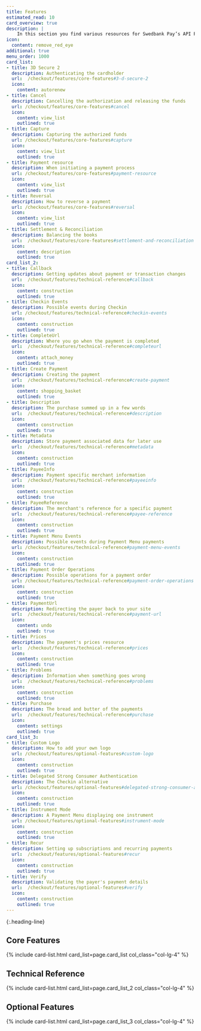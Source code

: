 ```yaml
---
title: Features
estimated_read: 10
card_overview: true
description: |
    In this section you find various resources for Swedbank Pay’s API Platform.
icon:
  content: remove_red_eye
additional: true
menu_order: 1000
card_list: 
- title: 3D Secure 2
  description: Authenticating the cardholder
  url:  /checkout/features/core-features#3-d-secure-2
  icon:
    content: autorenew
- title: Cancel
  description: Cancelling the authorization and releasing the funds
  url: /checkout/features/core-features#cancel
  icon:
    content: view_list
    outlined: true
- title: Capture
  description: Capturing the authorized funds
  url: /checkout/features/core-features#capture
  icon:
    content: view_list
    outlined: true
- title: Payment resource
  description: When initiating a payment process
  url: /checkout/features/core-features#payment-resource
  icon:
    content: view_list
    outlined: true
- title: Reversal
  description: How to reverse a payment
  url: /checkout/features/core-features#reversal
  icon:
    content: view_list
    outlined: true
- title: Settlement & Reconciliation
  description: Balancing the books
  url:  /checkout/features/core-features#settlement-and-reconciliation
  icon:
    content: description
    outlined: true
card_list_2:
- title: Callback
  description: Getting updates about payment or transaction changes
  url:  /checkout/features/technical-reference#callback
  icon:
    content: construction
    outlined: true
- title: Checkin Events
  description: Possible events during Checkin
  url: /checkout/features/technical-reference#checkin-events
  icon:
    content: construction
    outlined: true
- title: CompleteUrl
  description: Where you go when the payment is completed
  url:  /checkout/features/technical-reference#completeurl
  icon:
    content: attach_money
    outlined: true
- title: Create Payment
  description: Creating the payment
  url:  /checkout/features/technical-reference#create-payment
  icon:
    content: shopping_basket
    outlined: true
- title: Description
  description: The purchase summed up in a few words
  url:  /checkout/features/technical-reference#description
  icon:
    content: construction
    outlined: true
- title: Metadata
  description: Store payment associated data for later use
  url:  /checkout/features/technical-reference#metadata
  icon:
    content: construction
    outlined: true
- title: PayeeInfo
  description: Payment specific merchant information
  url:  /checkout/features/technical-reference#payeeinfo
  icon:
    content: construction
    outlined: true
- title: PayeeReference
  description: The merchant's reference for a specific payment
  url:  /checkout/features/technical-reference#payee-reference
  icon:
    content: construction
    outlined: true
- title: Payment Menu Events
  description: Possible events during Payment Menu payments
  url: /checkout/features/technical-reference#payment-menu-events
  icon:
    content: construction
    outlined: true
- title: Payment Order Operations
  description: Possible operations for a payment order
  url: /checkout/features/technical-reference#payment-order-operations
  icon:
    content: construction
    outlined: true
- title: PaymentUrl
  description: Redirecting the payer back to your site
  url:  /checkout/features/technical-reference#payment-url
  icon:
    content: undo
    outlined: true
- title: Prices
  description: The payment's prices resource
  url:  /checkout/features/technical-reference#prices
  icon:
    content: construction
    outlined: true
- title: Problems
  description: Information when something goes wrong
  url:  /checkout/features/technical-reference#problems
  icon:
    content: construction
    outlined: true
- title: Purchase
  description: The bread and butter of the payments
  url:  /checkout/features/technical-reference#purchase
  icon:
    content: settings
    outlined: true
card_list_3: 
- title: Custom Logo
  description: How to add your own logo
  url: /checkout/features/optional-features#custom-logo
  icon:
    content: construction
    outlined: true
- title: Delegated Strong Consumer Authentication
  description: The Checkin alternative
  url: /checkout/features/optional-features#delegated-strong-consumer-authentication 
  icon:
    content: construction
    outlined: true
- title: Instrument Mode
  description: A Payment Menu displaying one instrument
  url: /checkout/features/optional-features#instrument-mode
  icon:
    content: construction
    outlined: true
- title: Recur
  description: Setting up subscriptions and recurring payments
  url:  /checkout/features/optional-features#recur
  icon:
    content: construction
    outlined: true
- title: Verify
  description: Validating the payer's payment details
  url:  /checkout/features/optional-features#verify
  icon:
    content: construction
    outlined: true
---
```


{:.heading-line}

## Core Features

{% include card-list.html card_list=page.card_list
    col_class="col-lg-4" %}

## Technical Reference

{% include card-list.html card_list=page.card_list_2
    col_class="col-lg-4" %}

## Optional Features

{% include card-list.html card_list=page.card_list_3
    col_class="col-lg-4" %}

